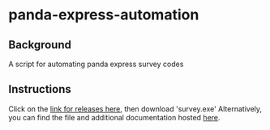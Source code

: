 # panda-express-automation

## Background
A script for automating panda express survey codes

## Instructions
Click on the [link for releases here](https://github.com/weialbert/panda-express-automation/releases/tag/stable ), then download 'survey.exe'
Alternatively, you can find the file and additional documentation hosted [here](https://www.youtube.com/watch?v=dQw4w9WgXcQ).

